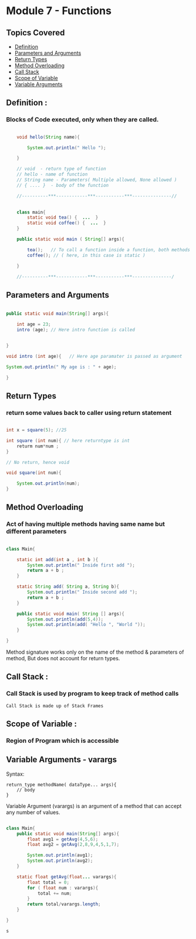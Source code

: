 # Module 7 - Functions

## Topics Covered
- [Definition](#define)
- [Parameters and Arguments](#param_args)
- [Return Types](#return)
- [Method Overloading](#overloading)
- [Call Stack](#call_stack)
- [Scope of Variable](#scope)
- [Variable Arguments](#varargs)


<a name="define"></a>
## Definition : 
### Blocks of Code executed, only when they are called.

```java

    void hello(String name){

        System.out.println(" Hello ");

    }

    // void  - return type of function
    // hello - name of function
    // String name - Parameters( Multiple allowed, None allowed )
    // { .... }  - body of the function

    //----------***------------***-----------***---------------//
    

    class main{
        static void tea() {  ...  }
        static void coffee() {  ...  }
    }

    public static void main ( String[] args){

        tea();   // To call a function inside a function, both methods should be Same 
        coffee(); // ( here, in this case is static )

    }

    //----------***------------***-----------***---------------/

```
<a name="param_args"></a>
## Parameters and Arguments 

```java

public static void main(String[] args){

    int age = 23;
    intro (age); // Here intro function is called


}

void intro (int age){   // Here age paramater is passed as argument

System.out.println(" My age is : " + age);

}


```
<a name="return"></a>
## Return Types 
### return some values back to caller using return statement

``` java

int x = square(5); //25

int square (int num){ // here returntype is int
    returm num*num ;
}

// No return, hence void

void square(int num){

    System.out.println(num);
}

```

<a name="overloading"></a>
## Method Overloading
### Act of having multiple methods having same name but different parameters

```java

class Main{

    static int add(int a , int b ){
        System.out.println(" Inside first add ");
        return a + b ;
    }

    static String add( String a, String b){
        System.out.println(" Inside second add ");
        return a + b ;
    }

    public static void main( String [] args){
        System.out.println(add(5,4));
        System.out.println(add( "Hello ", "World "));
    }

}


```

Method signature works only on the name of the method & parameters of method,
But does not account for return types.

## Call Stack : 
### Call Stack is used by program to keep track of method calls 
`Call Stack is made up of Stack Frames` 

## Scope of Variable :
### Region of Program which is accessible

## Variable Arguments - varargs

Syntax: 

    return_type methodName( dataType... args){
        // body
    }

Variable Argument (varargs) is an argument of a method that can accept any number of values.

```java

class Main{
    public static void main(String[] args){
        float avg1 = getAvg(4,5,6);
        float avg2 = getAvg(2,8,9,4,5,1,7);

        System.out.println(avg1);
        System.out.println(avg2);
    }

    static float getAvg(float... varargs){
        float total = 0;
        for ( float num : varargs){
            total += num;
        }
        return total/varargs.length;  
    }

}

s
```


